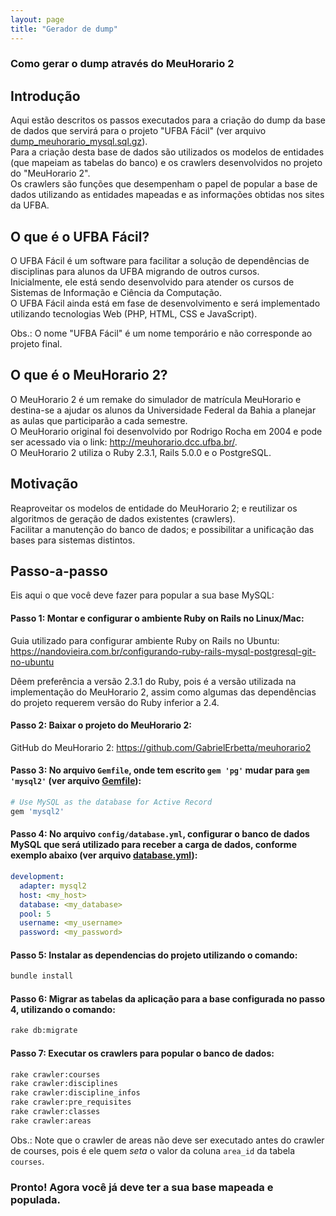 ```yaml
---
layout: page
title: "Gerador de dump"
---
```


### Como gerar o dump através do MeuHorario 2

## Introdução

Aqui estão descritos os passos executados para a criação do dump da base de dados que servirá para o projeto "UFBA Fácil" (ver arquivo [dump_meuhorario_mysql.sql.gz](https://ufbafacil.github.io/dados/dumps/dump_meuhorario_mysql_20180116.sql.gz)).   
Para a criação desta base de dados são utilizados os modelos de entidades (que mapeiam as tabelas do banco) e os crawlers desenvolvidos no projeto do "MeuHorario 2".  
Os crawlers são funções que desempenham o papel de popular a base de dados utilizando as entidades mapeadas e as informações obtidas nos sites da UFBA.

## O que é o UFBA Fácil?

O UFBA Fácil é um software para facilitar a solução de dependências de disciplinas para alunos da UFBA migrando de outros cursos.   
Inicialmente, ele está sendo desenvolvido para atender os cursos de Sistemas de Informação e Ciência da Computação.  
O UFBA Fácil ainda está em fase de desenvolvimento e será implementado utilizando tecnologias Web (PHP, HTML, CSS e JavaScript). 

Obs.: O nome "UFBA Fácil" é um nome temporário e não corresponde ao projeto final.

## O que é o MeuHorario 2?

O MeuHorario 2 é um remake do simulador de matrícula MeuHorario e destina-se a ajudar os alunos da Universidade Federal da Bahia a planejar as aulas que participarão a cada semestre.  
O MeuHorario original foi desenvolvido por Rodrigo Rocha em 2004 e pode ser acessado via o link: <http://meuhorario.dcc.ufba.br/>.  
O MeuHorario 2 utiliza o Ruby 2.3.1, Rails 5.0.0 e o PostgreSQL.

## Motivação

Reaproveitar os modelos de entidade do MeuHorario 2; e reutilizar os algoritmos de geração de dados existentes (crawlers).  
Facilitar a manutenção do banco de dados; e possibilitar a unificação das bases para sistemas distintos.

## Passo-a-passo

Eis aqui o que você deve fazer para popular a sua base MySQL:

#### Passo 1: Montar e configurar o ambiente Ruby on Rails no Linux/Mac:

Guia utilizado para configurar ambiente Ruby on Rails no Ubuntu: <https://nandovieira.com.br/configurando-ruby-rails-mysql-postgresql-git-no-ubuntu>

Dêem preferência a versão 2.3.1 do Ruby, pois é a versão utilizada na implementação do MeuHorario 2, assim como algumas das dependências do projeto requerem versão do Ruby inferior a 2.4.

#### Passo 2: Baixar o projeto do MeuHorario 2:

GitHub do MeuHorario 2: <https://github.com/GabrielErbetta/meuhorario2>

#### Passo 3: No arquivo `Gemfile`, onde tem escrito `gem 'pg'` mudar para `gem 'mysql2'` (ver arquivo [Gemfile](https://ufbafacil.github.io/dados/dumps/samples/Gemfile)):

```ruby
# Use MySQL as the database for Active Record  
gem 'mysql2'
```

#### Passo 4: No arquivo `config/database.yml`, configurar o banco de dados MySQL que será utilizado para receber a carga de dados, conforme exemplo abaixo (ver arquivo [database.yml](https://ufbafacil.github.io/dados/dumps/samples/database.yml)):

```yaml
development:  
  adapter: mysql2  
  host: <my_host>  
  database: <my_database>  
  pool: 5  
  username: <my_username>  
  password: <my_password>
```

#### Passo 5: Instalar as dependencias do projeto utilizando o comando:

```bash
bundle install
```

#### Passo 6: Migrar as tabelas da aplicação para a base configurada no passo 4, utilizando o comando:

```bash
rake db:migrate
```

#### Passo 7: Executar os crawlers para popular o banco de dados:

```bash
rake crawler:courses  
rake crawler:disciplines  
rake crawler:discipline_infos  
rake crawler:pre_requisites  
rake crawler:classes  
rake crawler:areas
```

Obs.: Note que o crawler de areas não deve ser executado antes do crawler de courses, pois é ele quem _seta_ o valor da coluna `area_id` da tabela `courses`.

### Pronto! Agora você já deve ter a sua base mapeada e populada.
